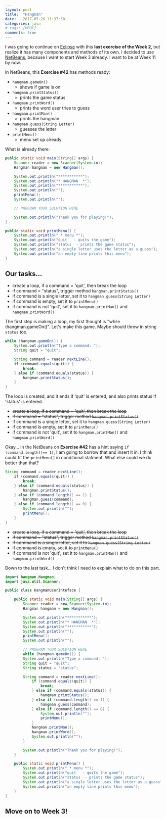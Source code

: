 ```yaml
---
layout: post
title:  "Hangman"
date:   2017-05-26 11:37:30
categories: java
# tags: [MOOC]
comments: true
---
```


I was going to continue on [Eclipse][Eclipse] with this <strong>last exercise of the Week 2</strong>, but realize it has many components and methods of its own. I decided to use [NetBeans][NetBeans], because I want to start Week 3 already. I want to be at Week 11 by now.

In NetBeans, this <strong>Exercise #42</strong> has methods ready:

- `hangman.gameOn()`
    - shows if game is on
- `hangman.printStatus()`
    - prints the game status
- `hangman.printWord()`
    - prints the word user tries to guess
- `hangman.printMan()`
    - prints the hangman
- `hangman.guess(String Letter)`
    - guesses the letter
- `printMenu()`
    - menu set up already


What is already there:

```java
public static void main(String[] args) {
    Scanner reader = new Scanner(System.in);
    Hangman hangman = new Hangman();

    System.out.println("***********");
    System.out.println("* HANGMAN  *");
    System.out.println("***********");
    System.out.println("");
    printMenu();
    System.out.println("");

    // PROGRAM YOUR SOLUTION HERE

    System.out.println("Thank you for playing!");
}

public static void printMenu() {
    System.out.println(" * menu *");
    System.out.println("quit   - quits the game");
    System.out.println("status  - prints the game status");
    System.out.println("a single letter uses the letter as a guess");
    System.out.println("an empty line prints this menu");
}

```

## Our tasks...

- create a loop, if a command = 'quit', then break the loop
- if command = "status", trigger method `hangman.printStatus()`
- if command is a single letter, set it to `hangman.guess(String Letter)`
- if command is empty, set it to `printMenu()`
- if command is not 'quit', set it to `hangman.printMan()` and `hangman.printWord()`

The first step is making a loop, my first thought is "while (hangman.gameOn()". Let's make this game. Maybe should throw in string `status` too.

```java
while (hangman.gameOn()) {
    System.out.println("Type a command: ");
    String quit = "quit";

    String command = reader.nextLine();
    if (command.equals(quit)) {
        break;
    } else if (command.equals(status)) {
        hangman.printStatus();
    }
}
```

The loop is created, and it ends if 'quit' is entered, and also prints status if 'status' is entered.

- ~~create a loop, if a command = 'quit', then break the loop~~
- ~~if command = "status", trigger method `hangman.printStatus()`~~
- if command is a single letter, set it to `hangman.guess(String Letter)`
- if command is empty, set it to `printMenu()`
- if command is not 'quit', set it to `hangman.printMan()` and `hangman.printWord()`

Okay... in the NetBeans on <strong>Exercise #42</strong> has a hint saying `if (command.length()== 1)`, I am going to borrow that and insert it in. I think could fit the `printMenu()` in conditional statment. What else could we do better than that?

```java
String command = reader.nextLine();
    if (command.equals(quit)) {
        break;
    } else if (command.equals(status)) {
        hangman.printStatus();
    } else if (command.length() == 1) {
        hangman.guess(command);
    } else if (command.length() == 0) {
        System.out.println("");
        printMenu();
    }
}
```

- ~~create a loop, if a command = 'quit', then break the loop~~
- ~~if command = "status", trigger method `hangman.printStatus()`~~
- ~~if command is a single letter, set it to `hangman.guess(String Letter)`~~
- ~~if command is empty, set it to `printMenu()`~~
- if command is not 'quit', set it to `hangman.printMan()` and `hangman.printWord()`

Down to the last task... I don't think I need to explain what to do on this part.

```java
import hangman.Hangman;
import java.util.Scanner;

public class HangmanUserInteface {

    public static void main(String[] args) {
        Scanner reader = new Scanner(System.in);
        Hangman hangman = new Hangman();

        System.out.println("***********");
        System.out.println("* HANGMAN  *");
        System.out.println("***********");
        System.out.println("");
        printMenu();
        System.out.println("");

        // PROGRAM YOUR SOLUTION HERE
        while (hangman.gameOn()) {
        System.out.println("Type a command: ");
        String quit = "quit";
        String status = "status";

        String command = reader.nextLine();
            if (command.equals(quit)) {
                break;
            } else if (command.equals(status)) {
                hangman.printStatus();
            } else if (command.length() == 1) {
                hangman.guess(command);
            } else if (command.length() == 0) {
                System.out.println("");
                printMenu();
            }
            hangman.printMan();
            hangman.printWord();
            System.out.println("");
        }

        System.out.println("Thank you for playing!");
    }

    public static void printMenu() {
        System.out.println(" * menu *");
        System.out.println("quit   - quits the game");
        System.out.println("status  - prints the game status");
        System.out.println("a single letter uses the letter as a guess");
        System.out.println("an empty line prints this menu");
    }
}

```

## Move on to Week 3!


[NetBeans]: https://www.netbeans.org
[Eclipse]: http://www.eclipse.org/downloads/packages/
[MOOC.FI]: https://www.mooc.fi/
